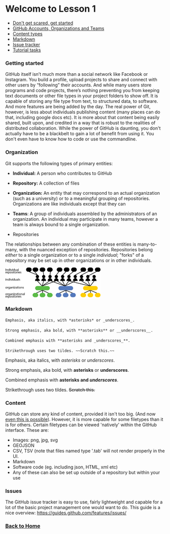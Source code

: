 # Welcome to Lesson 1

- [Don't get scared, get started](#getting-started)
- [GitHub Accounts, Organizations and Teams](#organization)
- [Content types](#content)
- [Markdown](#markdown)
- [Issue tracker](#Issues)
- [Tutorial tasks](#Tasks)

### Getting started
GitHub itself isn’t much more than a social network like Facebook or Instagram. You build a profile, upload projects to share and connect with other users by “following” their accounts. And while many users store programs and code projects, there’s nothing preventing you from keeping text documents or other file types in your project folders to show off. It is capable of storing any file type from text, to structured data, to software. And more features are being added by the day. The real power of Git, however, is less about individuals publishing content (many places can do that, including google docs etc). It is more about that content being easily shared, built upon, and credited in a way that is robust to the realities of distributed collaboration. While the power of GitHub is daunting, you don't actually have to be a blackbelt to gain a lot of benefit from using it. You don't even have to know how to code or use the commandline. 

### Organization
Git supports the following types of primary entities:
- **Individual:** A person who contributes to GitHub
- **Repository:** A collection of files
- **Organization:** An entity that may correspond to an actual organization (such as a university) or to a meaningful grouping of repositories. Organizations are like individuals except that they can 
- **Teams**: A group of individuals assembled by the administrators of an organization. An individual may participate in many teams, however a team is always bound to a single organization.

- Repositories

The relationships between any combination of these entities is many-to-many, with the nuanced exception of repositories.
Repositories belong *either* to a single organization or to a single *individual*; "forks" of a repository may be set up in other organizations or in other individuals. 

<img src = ../../images/github-organizations-teams-repos.png width = 300 align="center">

### Markdown

```no-highlight
Emphasis, aka italics, with *asterisks* or _underscores_.

Strong emphasis, aka bold, with **asterisks** or __underscores__.

Combined emphasis with **asterisks and _underscores_**.

Strikethrough uses two tildes. ~~Scratch this.~~
```

Emphasis, aka italics, with *asterisks* or _underscores_.

Strong emphasis, aka bold, with **asterisks** or __underscores__.

Combined emphasis with **asterisks and _underscores_**.

Strikethrough uses two tildes. ~~Scratch this.~~

### Content
GitHub can store any kind of content, provided it isn't too big. (And now [even this is possible](https://git-lfs.github.com/)).
However, it is more capable for some filetypes than it is for others. Certain filetypes can be viewed 'natively' within the GitHub interface. These are:
- Images: png, jpg, svg
- GEOJSON
- CSV, TSV (note that files named type '.tab' will not render properly in the UI.
- Markdown
- Software code (eg. including json, HTML, xml etc)
- Any of these can also be set up outside of a repository but within your use

### Issues
The GitHub issue tracker is easy to use, fairly lightweight and capable for a lot of the basic project management one would want to do.
This guide is a nice overview: https://guides.github.com/features/issues/


### [Back to Home](..)
